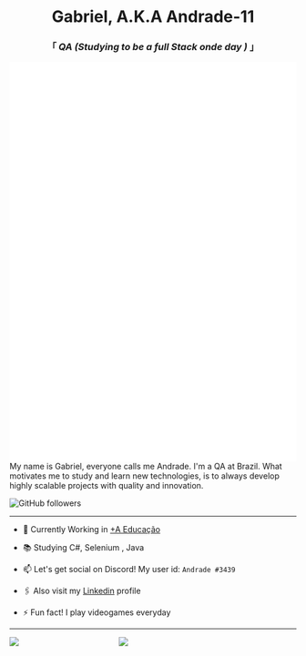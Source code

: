 <div align="center" justify="center">
 
<h1>Gabriel, A.K.A Andrade-11</h1>
<h3> 「  <em>QA (Studying to be a full Stack onde day )</em>  」 </h3>

</div>

<img align="left" alt="Metrics" src="https://github.com/Andrade-11/Andrade-11/blob/main/github-metrics.svg" />

<p align="left" >
My name is Gabriel, everyone calls me Andrade. I'm a QA at Brazil. What motivates me to study and learn new technologies, is to always develop highly scalable projects with quality and innovation.
<br/>
</p>

<img alt="GitHub followers" src="https://img.shields.io/github/followers/Andrade-11?style=social">

---

- 🔭 Currently Working in [+A Educação](https://maisaedu.com.br/)

- 📚 Studying C#, Selenium , Java

- 📫 Let's get social on Discord! My user id: `Andrade #3439`

- 🖇️ Also visit my [Linkedin](https://www.linkedin.com/in/gabrieldiasdeandrade/) profile

- ⚡ Fun fact! I play videogames everyday

---

<img align="left" width="38%" src="https://github-readme-stats.vercel.app/api?username=Andrade-11&count_private=true&show_icons=true&theme=tokyonight" />
<img align="left" width="38%" src="https://github-readme-stats.vercel.app/api/top-langs/?username=Andrade-11&theme=tokyonight&layout=compact"

<!-- If you're using "main" as default branch
![Metrics](https://github.com/Andrade-11/Andrade-11/blob/main/github-metrics.svg)
-->
